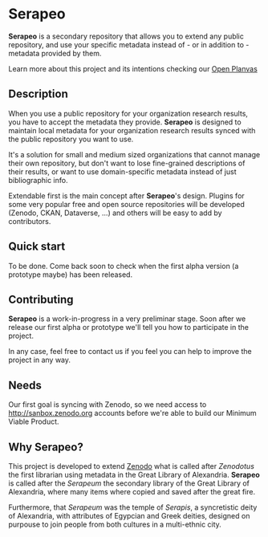 # Serapeo

**Serapeo** is a secondary repository that allows you to extend any public repository, and use your specific metadata instead of - or in addition to - metadata provided by them.

Learn more about this project and its intentions checking our [Open Planvas](meta/open_planvas.pdf)

## Description

When you use a public repository for your organization research results, you have to accept the metadata they provide. **Serapeo** is designed to maintain 
local metadata for your organization research results synced with the public repository you want to use.

It's a solution for small and medium sized organizations that cannot manage their own repository, but don't want to lose fine-grained descriptions of their results, or want to use domain-specific metadata instead of just bibliographic info.

Extendable first is the main concept after **Serapeo**'s design. Plugins for some very popular free and open source repositories will be developed (Zenodo, CKAN, Dataverse, ...) and others will be easy to add by contributors. 

## Quick start
To be done. Come back soon to check when the first alpha version (a prototype maybe) has been released.

## Contributing
**Serapeo** is a work-in-progress in a very preliminar stage. Soon after we release our first alpha or prototype we'll tell you how to participate in the project.

In any case, feel free to contact us if you feel you can help to improve the project in any way.

## Needs
Our first goal is syncing with Zenodo, so we need access to http://sanbox.zenodo.org accounts before we're able to build our Minimum Viable Product.

## Why **Serapeo**?

This project is developed to extend [Zenodo](http://github.com/zenodo/zenodo) what is called after *Zenodotus* the first librarian using metadata in the Great Library of Alexandria. **Serapeo** is called after the *Serapeum* the secondary library of the Great Library of Alexandria, where many items where copied and saved after the great fire.

Furthermore, that *Serapeum* was the temple of *Serapis*, a syncretistic deity of Alexandria, with attributes of Egypcian and Greek deities, designed on purpouse to join people from both cultures in a multi-ethnic city.  
